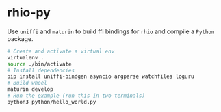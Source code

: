 # rhio-py

Use `uniffi` and `maturin` to build ffi bindings for `rhio` and compile a `Python` package.

```bash
# Create and activate a virtual env
virtualenv .
source ./bin/activate
# Install dependencies
pip install uniffi-bindgen asyncio argparse watchfiles loguru
# Build wheel
maturin develop
# Run the example (run this in two terminals)
python3 python/hello_world.py
```

